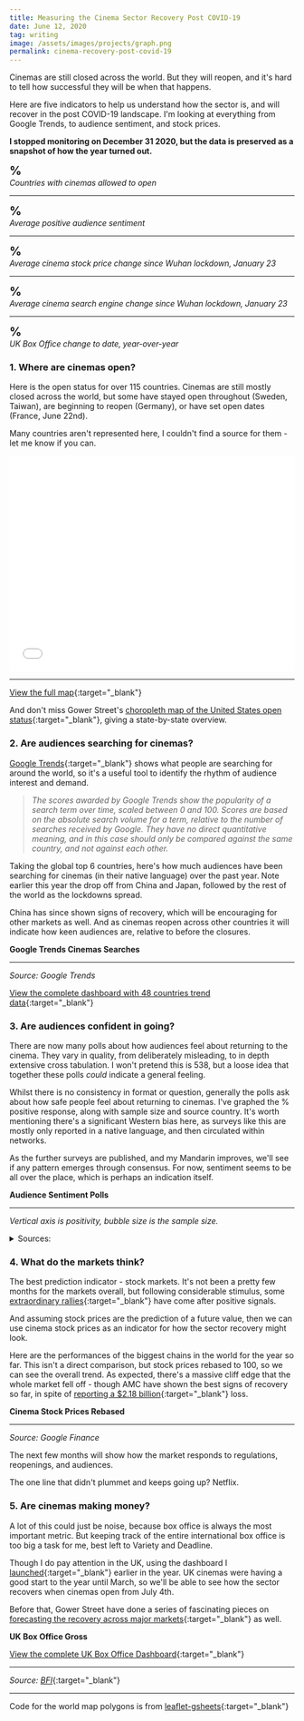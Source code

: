 ```yaml
---
title: Measuring the Cinema Sector Recovery Post COVID-19
date: June 12, 2020
tag: writing
image: /assets/images/projects/graph.png
permalink: cinema-recovery-post-covid-19
---
```


<script type="text/javascript" src="https://www.gstatic.com/charts/loader.js"></script>
<script type="text/javascript" src="/assets/charts/cinema-recovery.js"></script>

<style>
.google-visualization-table-table,
.google-visualization-table-tr-even,
.google-visualization-table-tr-head {
	background-color: rgba(255, 255, 255, 0);
}
.google-visualization-table .gradient {
	background-image: none;
}
.counter-wrapper {
	font-weight: bold;
	font-size: 1.5em;
}
.counter {
	display: inline-block;
}

h6 {
	font-size: 1em;
	margin: 0;
	letter-spacing: -0.01em;
}
</style>

Cinemas are still closed across the world. But they will reopen, and it's hard to tell how successful they will be when that happens.

Here are five indicators to help us understand how the sector is, and will recover in the post COVID-19 landscape. I'm looking at everything from Google Trends, to audience sentiment, and stock prices.

**I stopped monitoring on December 31 2020, but the data is preserved as a snapshot of how the year turned out.**

<div class="line"></div>

<div class="counter-wrapper"><div class="counter" id="open-percent"></div>%</div>

###### Countries with cinemas allowed to open

<hr>

<div class="counter-wrapper"><div class="counter" id="sentiment"></div>%</div>

###### Average positive audience sentiment

<hr>

<div class="counter-wrapper"><div class="counter" id="stock-change"></div>%</div>

###### Average cinema stock price change since Wuhan lockdown, January 23

<hr>

<div class="counter-wrapper"><div class="counter" id="trends-change"></div>%</div>

###### Average cinema search engine change since Wuhan lockdown, January 23

<hr>

<div class="counter-wrapper"><div class="counter" id="box-office-change"></div>%</div>

###### UK Box Office change to date, year-over-year

<div class="line"></div>

### 1. Where are cinemas open?

Here is the open status for over 115 countries. Cinemas are still mostly closed across the world, but some have stayed open throughout (Sweden, Taiwan), are beginning to reopen (Germany), or have set open dates (France, June 22nd).

Many countries aren't represented here, I couldn't find a source for them - let me know if you can.

<iframe width="100%" height="380" seamless frameborder="0" scrolling="no" src="/assets/cinema-map/map.html"></iframe>
<hr>

[View the full map](/assets/cinema-map/map.html){:target="\_blank"}

And don't miss Gower Street's [choropleth map of the United States open status](https://gower.st/articles/reopen-sesame-domestic-theater-numbers-growing-interactive/){:target="\_blank"}, giving a state-by-state overview.

<div class="line"></div>

### 2. Are audiences searching for cinemas?

[Google Trends](https://trends.google.com/trends/){:target="\_blank"} shows what people are searching for around the world, so it's a useful tool to identify the rhythm of audience interest and demand.

> _The scores awarded by Google Trends show the popularity of a search term over time, scaled between 0 and 100. Scores are based on the absolute search volume for a term, relative to the number of searches received by Google. They have no direct quantitative meaning, and in this case should only be compared against the same country, and not against each other._

Taking the global top 6 countries, here's how much audiences have been searching for cinemas (in their native language) over the past year. Note earlier this year the drop off from China and Japan, followed by the rest of the world as the lockdowns spread.

China has since shown signs of recovery, which will be encouraging for other markets as well. And as cinemas reopen across other countries it will indicate how keen audiences are, relative to before the closures.

**Google Trends Cinemas Searches**

<div id="trend-vis" class="chart"></div>

<hr>

_Source: Google Trends_

[View the complete dashboard with 48 countries trend data](/assets/cinema-map/trends.html){:target="\_blank"}

<div class="line"></div>

### 3. Are audiences confident in going?

There are now many polls about how audiences feel about returning to the cinema. They vary in quality, from deliberately misleading, to in depth extensive cross tabulation. I won't pretend this is 538, but a loose idea that together these polls _could_ indicate a general feeling.

Whilst there is no consistency in format or question, generally the polls ask about how safe people feel about returning to cinemas. I've graphed the % positive response, along with sample size and source country. It's worth mentioning there's a significant Western bias here, as surveys like this are mostly only reported in a native language, and then circulated within networks.

As the further surveys are published, and my Mandarin improves, we'll see if any pattern emerges through consensus. For now, sentiment seems to be all over the place, which is perhaps an indication itself.

**Audience Sentiment Polls**

<div id="bubble-vis" class="chart"></div>
<hr>

_Vertical axis is positivity, bubble size is the sample size._

<details>
	<summary>Sources:</summary>

<div id="table-vis" class="chart"></div>
</details>

<div class="line"></div>

### 4. What do the markets think?

The best prediction indicator - stock markets. It's not been a pretty few months for the markets overall, but following considerable stimulus, some [extraordinary rallies](https://www.bloomberg.com/news/articles/2020-06-07/asian-stocks-look-set-for-gains-dollar-mixed-markets-wrap){:target="\_blank"} have come after positive signals.

And assuming stock prices are the prediction of a future value, then we can use cinema stock prices as an indicator for how the sector recovery might look.

Here are the performances of the biggest chains in the world for the year so far. This isn't a direct comparison, but stock prices rebased to 100, so we can see the overall trend. As expected, there's a massive cliff edge that the whole market fell off - though AMC have shown the best signs of recovery so far, in spite of [reporting a $2.18 billion](https://www.bloomberg.com/news/articles/2020-06-09/amc-turns-to-reopening-plans-after-reporting-2-18-billion-loss){:target="\_blank"} loss.

**Cinema Stock Prices Rebased**

<div id="stockmarket-vis" class="chart"></div>

<hr>

_Source: Google Finance_

The next few months will show how the market responds to regulations, reopenings, and audiences.

The one line that didn't plummet and keeps going up? Netflix.

<div class="line"></div>

### 5. Are cinemas making money?

A lot of this could just be noise, because box office is always the most important metric. But keeping track of the entire international box office is too big a task for me, best left to Variety and Deadline.

Though I do pay attention in the UK, using the dashboard I [launched](/uk-box-office-dashboard){:target="\_blank"} earlier in the year. UK cinemas were having a good start to the year until March, so we'll be able to see how the sector recovers when cinemas open from July 4th.

Before that, Gower Street have done a series of fascinating pieces on [forecasting the recovery across major markets](https://gower.st/articles/tag/prediction/){:target="\_blank"} as well.

**UK Box Office Gross**

<div id="boxoffice-vis" class="chart"></div>

[View the complete UK Box Office Dashboard](https://boxoffice.rae.li){:target="\_blank"}

<hr>

_Source:_ [_BFI_](https://www.bfi.org.uk/education-research/film-industry-statistics-research/weekend-box-office-figures){:target="\_blank"}

<div class="line"></div>

<hr>

Code for the world map polygons is from [leaflet-gsheets](https://github.com/carderne/leaflet-gsheets){:target="\_blank"}
